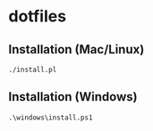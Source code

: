 # dotfiles

## Installation (Mac/Linux)

```
./install.pl
```

## Installation (Windows)

```
.\windows\install.ps1
```
